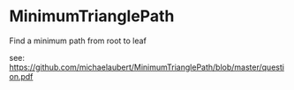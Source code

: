 # MinimumTrianglePath
Find a minimum path from root to leaf

see: https://github.com/michaelaubert/MinimumTrianglePath/blob/master/question.pdf
